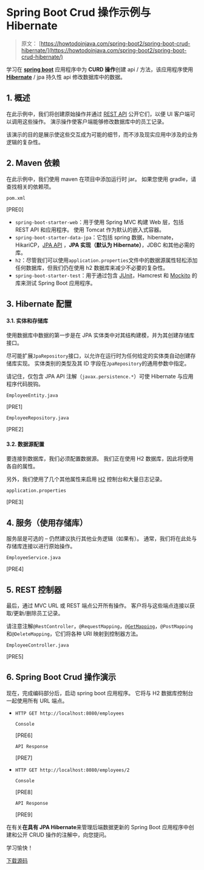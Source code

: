 # Spring Boot Crud 操作示例与 Hibernate

> 原文： [https://howtodoinjava.com/spring-boot2/spring-boot-crud-hibernate/](https://howtodoinjava.com/spring-boot2/spring-boot-crud-hibernate/)

学习在 [**spring boot**](https://howtodoinjava.com/spring-boot-tutorials/) 应用程序中为 **CURD 操作**创建 api / 方法，该应用程序使用 [**Hibernate**](https://howtodoinjava.com/hibernate-tutorials/) / jpa 持久性 api 修改数据库中的数据。

## 1\. 概述

在此示例中，我们将创建原始操作并通过 [REST API](http://restfulapi.net/) 公开它们，以便 UI 客户端可以调用这些操作。 演示操作使客户端能够修改数据库中的员工记录。

该演示的目的是展示使这些交互成为可能的细节，而不涉及现实应用中涉及的业务逻辑的复杂性。

## 2\. Maven 依赖

在此示例中，我们使用 maven 在项目中添加运行时 jar。 如果您使用 gradle，请查找相关的依赖项。

`pom.xml`

[PRE0]

*   `spring-boot-starter-web`：用于使用 Spring MVC 构建 Web 层，包括 REST API 和应用程序。 使用 Tomcat 作为默认的嵌入式容器。
*   `spring-boot-starter-data-jpa`：它包括 spring 数据，hibernate，HikariCP，[JPA API](https://howtodoinjava.com/jpa-tutorials-and-examples/) ，**JPA 实现（默认为 Hibernate）**，JDBC 和其他必需的库。
*   `h2`：尽管我们可以使用`application.properties`文件中的数据源属性轻松添加任何数据库，但我们仍在使用 h2 数据库来减少不必要的复杂性。
*   `spring-boot-starter-test`：用于通过包含 [JUnit](https://howtodoinjava.com/junit-4/)，Hamcrest 和 [Mockito](https://howtodoinjava.com/mockito/junit-mockito-example/) 的库来测试 Spring Boot 应用程序。

## 3\. Hibernate 配置

#### 3.1. 实体和存储库

使用数据库中数据的第一步是在 JPA 实体类中对其结构建模，并为其创建存储库接口。

尽可能扩展`JpaRepository`接口，以允许在运行时为任何给定的实体类自动创建存储库实现。 实体类别的类型及其 ID 字段在`JpaRepository`的通用参数中指定。

请记住，仅包含 JPA API 注解（`javax.persistence.*`）可使 Hibernate 与应用程序代码脱钩。

`EmployeeEntity.java`

[PRE1]

`EmployeeRepository.java`

[PRE2]

#### 3.2. 数据源配置

要连接到数据库，我们必须配置数据源。 我们正在使用 H2 数据库，因此将使用各自的属性。

另外，我们使用了几个其他属性来启用 [H2](https://howtodoinjava.com/spring-boot2/h2-database-example/) 控制台和大量日志记录。

`application.properties`

[PRE3]

## 4\. 服务（使用存储库）

服务层是可选的 – 仍然建议执行其他业务逻辑（如果有）。 通常，我们将在此处与存储库连接以进行原始操作。

`EmployeeService.java`

[PRE4]

## 5\. REST 控制器

最后，通过 MVC URL 或 REST 端点公开所有操作。 客户将与这些端点连接以获取/更新/删除员工记录。

请注意注解`@RestController`，`@RequestMapping`，[`@GetMapping`](https://howtodoinjava.com/spring5/webmvc/controller-getmapping-postmapping/)，`@PostMapping`和`@DeleteMapping`，它们将各种 URI 映射到控制器方法。

`EmployeeController.java`

[PRE5]

## 6\. Spring Boot Crud 操作演示

现在，完成编码部分后，启动 spring boot 应用程序。 它将与 H2 数据库控制台一起使用所有 URL 端点。

*   `HTTP GET http://localhost:8080/employees`

    `Console`

    [PRE6]

    `API Response`

    [PRE7]

*   `HTTP GET http://localhost:8080/employees/2`

    `Console`

    [PRE8]

    `API Response`

    [PRE9]

在有关**在具有 JPA Hibernate**来管理后端数据更新的 Spring Boot 应用程序中创建和公开 CRUD 操作的注解中，向您提问。

学习愉快！

[下载源码](https://howtodoinjava.com/wp-content/downloads/spring-boot-hibernate-crud-demo.zip)